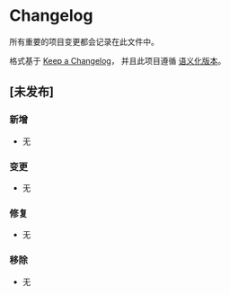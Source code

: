 # Changelog

所有重要的项目变更都会记录在此文件中。

格式基于 [Keep a Changelog](https://keepachangelog.com/zh-CN/1.0.0/)，
并且此项目遵循 [语义化版本](https://semver.org/spec/v2.0.0.html)。

## [未发布]

### 新增

- 无

### 变更

- 无

### 修复

- 无

### 移除

- 无
